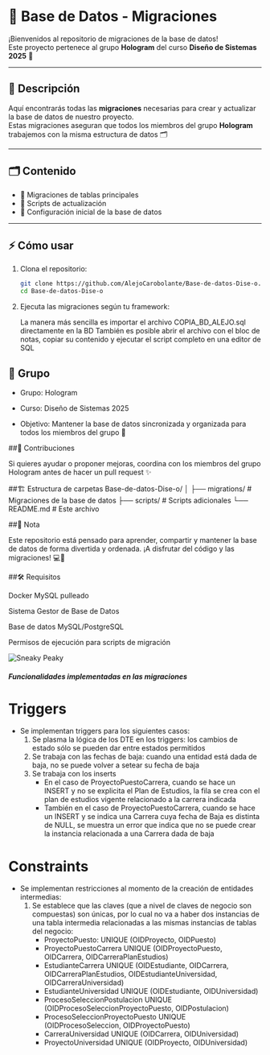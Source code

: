 
# 🎉 Base de Datos - Migraciones

¡Bienvenidos al repositorio de migraciones de la base de datos!  
Este proyecto pertenece al grupo **Hologram** del curso **Diseño de Sistemas 2025** 🚀

---

## 📄 Descripción

Aquí encontrarás todas las **migraciones** necesarias para crear y actualizar la base de datos de nuestro proyecto.  
Estas migraciones aseguran que todos los miembros del grupo **Hologram** trabajemos con la misma estructura de datos 🗂️

---

## 🗂️ Contenido

- 🔹 Migraciones de tablas principales  
- 🔹 Scripts de actualización  
- 🔹 Configuración inicial de la base de datos  

---

## ⚡ Cómo usar

1. Clona el repositorio:
   ```bash
   git clone https://github.com/AlejoCarobolante/Base-de-datos-Dise-o.git
   cd Base-de-datos-Dise-o
2. Ejecuta las migraciones según tu framework:

    La manera más sencilla es importar el archivo COPIA_BD_ALEJO.sql directamente en la BD
    También es posible abrir el archivo con el bloc de notas, copiar su contenido y ejecutar el script completo en una editor de SQL

## 👥 Grupo

* Grupo: Hologram

* Curso: Diseño de Sistemas 2025

* Objetivo: Mantener la base de datos sincronizada y organizada para todos los miembros del grupo 🎯

##🤝 Contribuciones

Si quieres ayudar o proponer mejoras, coordina con los miembros del grupo Hologram antes de hacer un pull request ✨

##🏗️ Estructura de carpetas
Base-de-datos-Dise-o/
│
├── migrations/       # Migraciones de la base de datos
├── scripts/          # Scripts adicionales
└── README.md         # Este archivo

##🎨 Nota

Este repositorio está pensado para aprender, compartir y mantener la base de datos de forma divertida y ordenada.
¡A disfrutar del código y las migraciones! 💻🎈

##🛠️ Requisitos

Docker
    MySQL pulleado

Sistema Gestor de Base de Datos

Base de datos MySQL/PostgreSQL

Permisos de ejecución para scripts de migración

![Sneaky Peaky ](files/sg2.png)

##### Funcionalidades implementadas en las migraciones
# Triggers
*  Se implementan triggers para los siguientes casos:
    1. Se plasma la lógica de los DTE en los triggers: los cambios de estado sólo se pueden dar entre estados permitidos
    2. Se trabaja con las fechas de baja: cuando una entidad está dada de baja, no se puede volver a setear su fecha de baja
    3. Se trabaja con los inserts
        * En el caso de ProyectoPuestoCarrera, cuando se hace un INSERT y no se explicita el Plan de Estudios, la fila se crea con el plan de estudios vigente relacionado a la carrera indicada
        * También en el caso de ProyectoPuestoCarrera, cuando se hace un INSERT y se indica una Carrera cuya fecha de Baja es distinta de NULL, se muestra un error que indica que no se puede crear la instancia relacionada a una Carrera dada de baja

# Constraints
* Se implementan restricciones al momento de la creación de entidades intermedias:
    1. Se establece que las claves (que a nivel de claves de negocio son compuestas) son únicas, por lo cual no va a haber dos instancias de una tabla intermedia relacionadas a las mismas instancias de tablas del negocio:
        * ProyectoPuesto: UNIQUE (OIDProyecto, OIDPuesto)
        * ProyectoPuestoCarrera UNIQUE (OIDProyectoPuesto, OIDCarrera, OIDCarreraPlanEstudios)
        * EstudianteCarrera UNIQUE (OIDEstudiante, OIDCarrera, OIDCarreraPlanEstudios, OIDEstudianteUniversidad, OIDCarreraUniversidad)
        * EstudianteUniversidad UNIQUE (OIDEstudiante, OIDUniversidad)
        * ProcesoSeleccionPostulacion UNIQUE (OIDProcesoSeleccionProyectoPuesto, OIDPostulacion)
        * ProcesoSeleccionProyectoPuesto UNIQUE (OIDProcesoSeleccion, OIDProyectoPuesto)
        * CarreraUniversidad UNIQUE (OIDCarrera, OIDUniversidad)
        * ProyectoUniversidad UNIQUE (OIDProyecto, OIDUniversidad)
